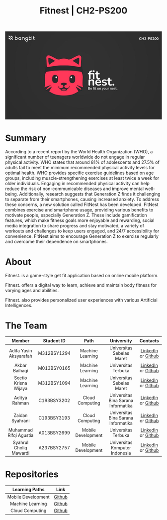 <h1 align="center"> Fitnest | CH2-PS200 </h1> <br>
<p align="center">
  <a>
    <img alt="Fitnest" title="Fitnest" src="https://github.com/FitNest-AI/.github/blob/main/profile/FITNEST-CH2-PS200.jpg" width="auto" height="auto">
  </a>
</p>

# Summary
According to a recent report by the World Health Organization (WHO), a significant number of teenagers worldwide do not engage in regular physical activity. WHO states that around 81% of adolescents and 27.5% of adults fail to meet the minimum recommended physical activity levels for optimal health. WHO provides specific exercise guidelines based on age groups, including muscle-strengthening exercises at least twice a week for older individuals. Engaging in recommended physical activity can help reduce the risk of non-communicable diseases and improve mental well-being. Additionally, research suggests that Generation Z finds it challenging to separate from their smartphones, causing increased anxiety. To address these concerns, a new solution called FitNest has been developed. FitNest combines exercise and smartphone usage, providing various benefits to motivate people, especially Generation Z. These include gamification features, which make fitness goals more enjoyable and rewarding, social media integration to share progress and stay motivated, a variety of workouts and challenges to keep users engaged, and 24/7 accessibility for convenience. FitNest aims to encourage Generation Z to exercise regularly and overcome their dependence on smartphones.

# About
<p>
  Fitnest. is a game-style get fit application based on online mobile platform.
</p>
<p>
  Fitnest. offers a digital way to learn, achieve and maintain body fitness for varying ages and abilities.
</p>
<p>
  Fitnest. also provides personalized user experiences with various Artificial Intelligences.
</p>



# The Team
|            Member           | Student ID |        Path        |                   University                   |                                                       Contacts                                                      |
| :-------------------------: | :--------: | :----------------: | :----------------------------------------: | :-----------------------------------------------------------------------------------------------------------------: |
|        Adifa Yasin Aksyarafah        | M312BSY1294 |  Machine Learning  | Universitas Sebelas Maret |           [LinkedIn](https://www.linkedin.com/in/adifa-yasin-aksyarafah-159576289/) or [Github](https://github.com/Adifa2003)           |
|      Akbar Baihaqi     | M013BSY0165 |  Machine Learning  |          Universitas Terbuka         |   [LinkedIn](https://www.linkedin.com/in/akbar-baihaqi/) or [Github](https://github.com/a-baihaqi)  |
|     Sectio Krisna Wijaya     | M312BSY1094 | Machine Learning |          Universitas Sebelas Maret          |             [LinkedIn](https://www.linkedin.com/in/sectiokrisna/) or [Github](https://github.com/SectioKW)             |
|      Aditya Rahman     | C193BSY3202 | Cloud Computing |          Universitas Bina Sarana Informatika          |    [LinkedIn](https://www.linkedin.com/in/adityarahman-902708266/) or [Github](https://github.com/AdityaRahmanDev)    |
|     Zaidan Syahrani     | C193BSY3193 |   Cloud Computing  |               Universitas Bina Sarana Informatika           |            [LinkedIn](https://www.linkedin.com/in/zdnsyrhn22/) or [Github](https://github.com/zdnsyrhn22)            |
| Muhammad Rifqi Agustia | A013BSY2699 |   Mobile Development  |          Universitas Terbuka         | [LinkedIn](https://www.linkedin.com/in/rifqiagustia/) or [Github](https://github.com/rfqagst) |
| Syahrul Choliq Mawardi | A237BSY2757 |  Mobile Development  |          Universitas Komputer Indonesia         | [LinkedIn](https://www.linkedin.com/in/syahrulcholiqmawardi/) or [Github](https://github.com/SyahrulCM) |

# Repositories

|   Learning Paths   |                                Link                                |
| :----------------: | :----------------------------------------------------------------: |
| Mobile Development | [Github](https://github.com/FitNest-AI/Mobile-Development-App) |
|  Machine Learning  |  [Github](https://github.com/FitNest-AI/Machine-Learning)  |
|   Cloud Computing  |   [Github](https://github.com/FitNest-AI/fitnest-backend)  |
